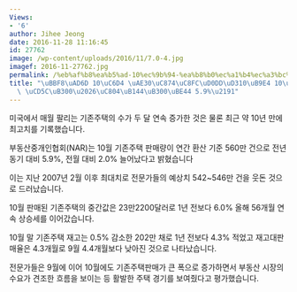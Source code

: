 ```yaml
---
Views:
- '6'
author: Jihee Jeong
date: 2016-11-28 11:16:45
id: 27762
image: /wp-content/uploads/2016/11/7.0-4.jpg
imagef: 2016-11-27762.jpg
permalink: /%eb%af%b8%ea%b5%ad-10%ec%9b%94-%ea%b8%b0%ec%a1%b4%ec%a3%bc%ed%83%9d%ed%8c%90%eb%a7%a4-10%eb%85%84%ea%b0%84-%ec%b5%9c%eb%8c%80%ec%a0%84%eb%85%84%eb%8c%80%eb%b9%84-5-9%e2%86%91/
title: "\uBBF8\uAD6D 10\uC6D4 \uAE30\uC874\uC8FC\uD0DD\uD310\uB9E4 10\uB144\uAC04\
  \ \uCD5C\uB300\u2026\uC804\uB144\uB300\uBE44 5.9%\u2191"
---
```


미국에서 매월 팔리는 기존주택의 수가 두 달 연속 증가한 것은 물론 최근 약 10년 만에 최고치를 기록했습니다.

부동산중개인협회(NAR)는 10월 기존주택 판매량이 연간 환산 기준 560만 건으로 전년 동기 대비 5.9%, 전월 대비 2.0% 늘어났다고 밝혔습니다

이는 지난 2007년 2월 이후 최대치로 전문가들의 예상치 542~546만 건을 웃돈 것으로 드러났습니다.

10월 판매된 기존주택의 중간값은 23만2200달러로 1년 전보다 6.0% 올해 56개월 연속 상승세를 이어갔습니다.

10월 말 기존주택 재고는 0.5% 감소한 202만 채로 1년 전보다 4.3% 적었고 재고대판매율은 4.3개월로 9월 4.4개월보다 낮아진 것으로 나타났습니다.

전문가들은 9월에 이어 10월에도 기존주택판매가 큰 폭으로 증가하면서 부동산 시장의 수요가 견조한 흐름을 보이는 등 활발한 주택 경기를 보여줬다고 평가했습니다.
